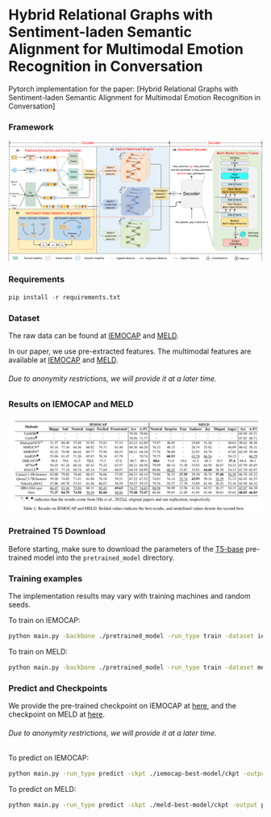 # Hybrid Relational Graphs with Sentiment-laden Semantic Alignment for Multimodal Emotion Recognition in Conversation

Pytorch implementation for the paper: [Hybrid Relational Graphs with Sentiment-laden Semantic Alignment for Multimodal Emotion Recognition in Conversation]

### Framework

![Illustration of HRG-SSA framework](./assets/framework.png)

### Requirements

```python
pip install -r requirements.txt
```

### Dataset

The raw data can be found at [IEMOCAP](https://sail.usc.edu/iemocap/ "IEMOCAP") and [MELD](https://github.com/SenticNet/MELD "MELD").

In our paper, we use pre-extracted features. The multimodal features are available at [IEMOCAP](https://drive.google.com/drive/folders/1I5uNGOHMTvA6KdzATYmu7P8Z4Ihce6Mi?usp=drive_link) and [MELD](https://drive.google.com/drive/folders/1rtJ8pMbkPIzZEPzZH1-QWrY2yeSRGhki?usp=drive_link).

###### Due to anonymity restrictions, we will provide it at a later time.

###  Results on IEMOCAP and MELD

![Results on IEMOCAP and MELD](./assets/results.png)

### Pretrained T5 Download

Before starting, make sure to download the parameters of the [T5-base](https://huggingface.co/google-t5/t5-base) pre-trained model into the `pretrained_model` directory.

### Training examples

The implementation results may vary with training machines and random seeds.

To train on IEMOCAP:

```bash
python main.py -backbone ./pretrained_model -run_type train -dataset iemocap -use_gat -window_size 8 -gat 1 -emotion_first -use_video_mode -use_audio_mode
```

To train on MELD:

```bash
python main.py -backbone ./pretrained_model -run_type train -dataset meld -use_gat -emotion_first -use_video_mode -use_audio_mode
```

### Predict and Checkpoints

We provide the pre-trained checkpoint on IEMOCAP at [here](https://drive.google.com/drive/folders/1a9VD-r0UyeGUsJFHEIMfCtWtB1L6X3QU?usp=drive_link), and the checkpoint on MELD at [here](https://drive.google.com/drive/folders/1mdABgy7Zy5RSJTw5jFr_zzI5cuVYKGsV?usp=drive_link).

###### Due to anonymity restrictions, we will provide it at a later time.

To predict on IEMOCAP:

```bash
python main.py -run_type predict -ckpt ./iemocap-best-model/ckpt -output predict_real.json -dataset iemocap -test_batch_size=64
```

To predict on MELD:

```bash
python main.py -run_type predict -ckpt ./meld-best-model/ckpt -output predict_real.json -dataset meld -test_batch_size=64
```

